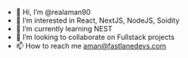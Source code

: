 - 👋 Hi, I’m @realaman90
- 👀 I’m interested in React, NextJS, NodeJS, Soidity
- 🌱 I’m currently learning NEST
- 💞️ I’m looking to collaborate on Fullstack projects 
- 📫 How to reach me aman@fastlanedevs.com

